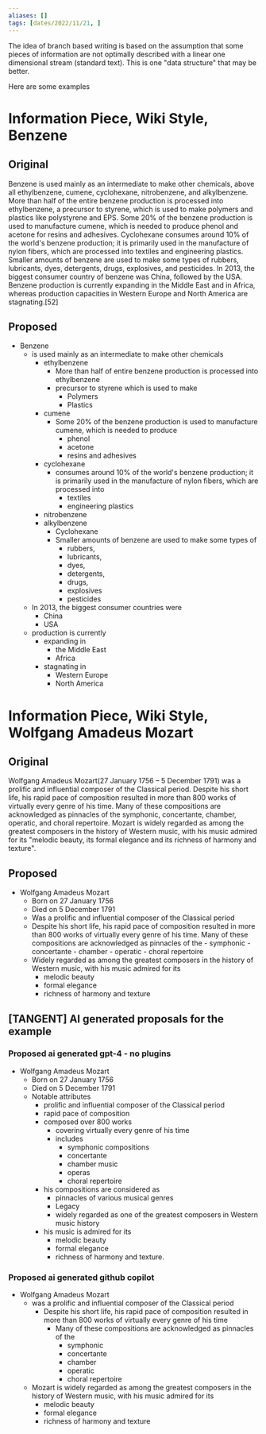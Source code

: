 ```yaml
---
aliases: []
tags: [dates/2022/11/21, ]
---
```


The idea of branch based writing is based on the assumption that some pieces of information are not optimally described with a linear one dimensional stream (standard text). This is one "data structure" that may be better.

Here are some examples

# Information Piece, Wiki Style, Benzene

## Original
Benzene is used mainly as an intermediate to make other chemicals, above all ethylbenzene, cumene, cyclohexane, nitrobenzene, and alkylbenzene. More than half of the entire benzene production is processed into ethylbenzene, a precursor to styrene, which is used to make polymers and plastics like polystyrene and EPS. Some 20% of the benzene production is used to manufacture cumene, which is needed to produce phenol and acetone for resins and adhesives. Cyclohexane consumes around 10% of the world's benzene production; it is primarily used in the manufacture of nylon fibers, which are processed into textiles and engineering plastics. Smaller amounts of benzene are used to make some types of rubbers, lubricants, dyes, detergents, drugs, explosives, and pesticides. In 2013, the biggest consumer country of benzene was China, followed by the USA. Benzene production is currently expanding in the Middle East and in Africa, whereas production capacities in Western Europe and North America are stagnating.[52]

## Proposed
- Benzene
	- is used mainly as an intermediate to make other chemicals
		- ethylbenzene
			- More than half of entire benzene production is processed into ethylbenzene
			- precursor to styrene which is used to make
				- Polymers
				- Plastics
		- cumene
			- Some 20% of the benzene production is used to manufacture cumene, which is needed to produce
				- phenol
				- acetone
				- resins and adhesives
		- cyclohexane
			- consumes around 10% of the world's benzene production; it is primarily used in the manufacture of nylon fibers, which are processed into
				- textiles
				- engineering plastics
		- nitrobenzene
		- alkylbenzene
			- Cyclohexane
			- Smaller amounts of benzene are used to make some types of
				- rubbers,
				- lubricants,
				- dyes,
				- detergents,
				- drugs,
				- explosives
				- pesticides
	- In 2013, the biggest consumer countries were
		- China
		- USA
	- production is currently
		- expanding in
			- the Middle East
			- Africa
		- stagnating in
			- Western Europe
			 - North America
# Information Piece, Wiki Style, Wolfgang Amadeus Mozart
## Original
Wolfgang Amadeus Mozart(27 January 1756 – 5 December 1791) was a prolific and influential composer of the Classical period. Despite his short life, his rapid pace of composition resulted in more than 800 works of virtually every genre of his time. Many of these compositions are acknowledged as pinnacles of the symphonic, concertante, chamber, operatic, and choral repertoire. Mozart is widely regarded as among the greatest composers in the history of Western music, with his music admired for its "melodic beauty, its formal elegance and its richness of harmony and texture".
## Proposed
- Wolfgang Amadeus Mozart
	- Born on 27 January 1756
	- Died on 5 December 1791
	- Was a prolific and influential composer of the Classical period
	- Despite his short life, his rapid pace of composition resulted in more than 800 works of virtually every genre of his time. Many of these compositions are acknowledged as pinnacles of the
			- symphonic
			- concertante
			- chamber
			- operatic
			- choral repertoire
	- Widely regarded as among the greatest composers in the history of Western music, with his music admired for its
		- melodic beauty
		- formal elegance
		- richness of harmony and texture
## [TANGENT] AI generated proposals for the example
### Proposed ai generated gpt-4 - no plugins
- Wolfgang Amadeus Mozart
	- Born on 27 January 1756
	- Died on 5 December 1791
	- Notable attributes
		- prolific and influential composer of the Classical period
		- rapid pace of composition
		- composed over 800 works
			- covering virtually every genre of his time
			- includes
				- symphonic compositions
				- concertante
				- chamber music
				- operas
				- choral repertoire
		- his compositions are considered as
			- pinnacles of various musical genres
			- Legacy
			- widely regarded as one of the greatest composers in Western music history
		- his music is admired for its
			- melodic beauty
			- formal elegance
			- richness of harmony and texture.
### Proposed ai generated github copilot
- Wolfgang Amadeus Mozart
	- was a prolific and influential composer of the Classical period
		- Despite his short life, his rapid pace of composition resulted in more than 800 works of virtually every genre of his time
			- Many of these compositions are acknowledged as pinnacles of the
				- symphonic
				- concertante
				- chamber
				- operatic
				- choral repertoire
	- Mozart is widely regarded as among the greatest composers in the history of Western music, with his music admired for its
		- melodic beauty
		- formal elegance
		- richness of harmony and texture